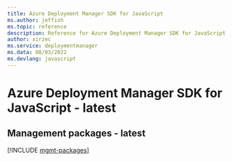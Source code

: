 ```yaml
---
title: Azure Deployment Manager SDK for JavaScript
ms.author: jeffish
ms.topic: reference
description: Reference for Azure Deployment Manager SDK for JavaScript
author: xirzec
ms.service: deploymentmanager
ms.data: 08/03/2022
ms.devlang: javascript
---
```

# Azure Deployment Manager SDK for JavaScript - latest

## Management packages - latest
[!INCLUDE [mgmt-packages](deployment-manager-mgmt-index.md)]